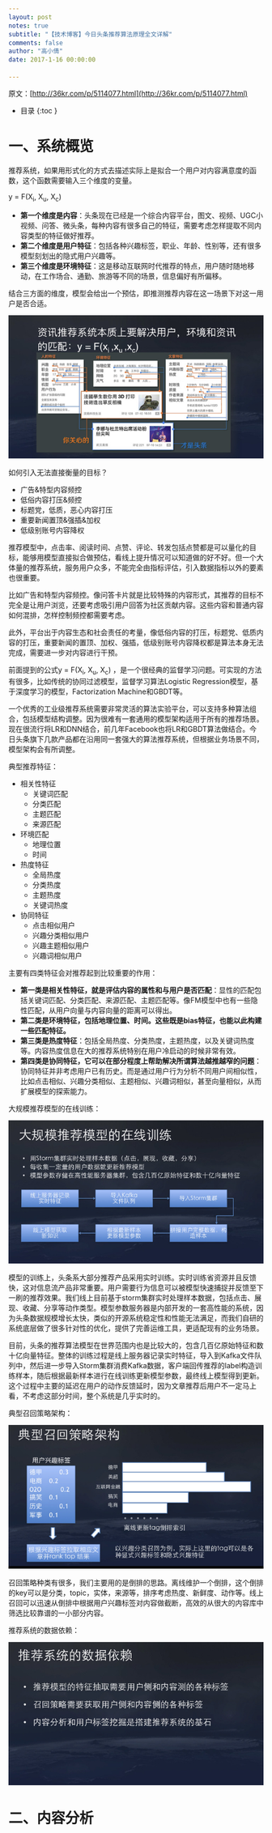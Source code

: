 ```yaml
---
layout: post
notes: true
subtitle: "【技术博客】今日头条推荐算法原理全文详解"
comments: false
author: "高小倩"
date: 2017-1-16 00:00:00

---
```



原文：[http://36kr.com/p/5114077.html](http://36kr.com/p/5114077.html)

*   目录
{:toc }

# 一、系统概览

推荐系统，如果用形式化的方式去描述实际上是拟合一个用户对内容满意度的函数，这个函数需要输入三个维度的变量。

y = F(X<sub>i</sub>, X<sub>u</sub>, X<sub>c</sub>)

*	**第一个维度是内容**：头条现在已经是一个综合内容平台，图文、视频、UGC小视频、问答、微头条，每种内容有很多自己的特征，需要考虑怎样提取不同内容类型的特征做好推荐。
*	**第二个维度是用户特征**：包括各种兴趣标签，职业、年龄、性别等，还有很多模型刻划出的隐式用户兴趣等。
*	**第三个维度是环境特征**：这是移动互联网时代推荐的特点，用户随时随地移动，在工作场合、通勤、旅游等不同的场景，信息偏好有所偏移。

结合三方面的维度，模型会给出一个预估，即推测推荐内容在这一场景下对这一用户是否合适。

![](/img/notes/rs/iTimeRecommenderAlgorithm/rs.jpeg)

如何引入无法直接衡量的目标？

*	广告&特型内容频控
*	低俗内容打压&频控
*	标题党，低质，恶心内容打压
*	重要新闻置顶&强插&加权
*	低级别账号内容降权

推荐模型中，点击率、阅读时间、点赞、评论、转发包括点赞都是可以量化的目标，能够用模型直接拟合做预估，看线上提升情况可以知道做的好不好。但一个大体量的推荐系统，服务用户众多，不能完全由指标评估，引入数据指标以外的要素也很重要。

比如广告和特型内容频控。像问答卡片就是比较特殊的内容形式，其推荐的目标不完全是让用户浏览，还要考虑吸引用户回答为社区贡献内容。这些内容和普通内容如何混排，怎样控制频控都需要考虑。

此外，平台出于内容生态和社会责任的考量，像低俗内容的打压，标题党、低质内容的打压，重要新闻的置顶、加权、强插，低级别账号内容降权都是算法本身无法完成，需要进一步对内容进行干预。

前面提到的公式y = F(X<sub>i</sub>, X<sub>u</sub>, X<sub>c</sub>)
，是一个很经典的监督学习问题。可实现的方法有很多，比如传统的协同过滤模型，监督学习算法Logistic Regression模型，基于深度学习的模型，Factorization Machine和GBDT等。

一个优秀的工业级推荐系统需要非常灵活的算法实验平台，可以支持多种算法组合，包括模型结构调整。因为很难有一套通用的模型架构适用于所有的推荐场景。现在很流行将LR和DNN结合，前几年Facebook也将LR和GBDT算法做结合。今日头条旗下几款产品都在沿用同一套强大的算法推荐系统，但根据业务场景不同，模型架构会有所调整。 

典型推荐特征：

*	相关性特征
	*	关键词匹配
	*	分类匹配
	*	主题匹配
	*	来源匹配
*	环境匹配
	*	地理位置
	*	时间
*	热度特征
	*	全局热度
	*	分类热度
	*	主题热度
	*	关键词热度
*	协同特征
	*	点击相似用户
	*	兴趣分类相似用户
	*	兴趣主题相似用户
	*	兴趣词相似用户
	
主要有四类特征会对推荐起到比较重要的作用：

*	**第一类是相关性特征，就是评估内容的属性和与用户是否匹配**：显性的匹配包括关键词匹配、分类匹配、来源匹配、主题匹配等。像FM模型中也有一些隐性匹配，从用户向量与内容向量的距离可以得出。
*	**第二类是环境特征，包括地理位置、时间。这些既是bias特征，也能以此构建一些匹配特征。**
*	**第三类是热度特征**：包括全局热度、分类热度，主题热度，以及关键词热度等。内容热度信息在大的推荐系统特别在用户冷启动的时候非常有效。
*	**第四类是协同特征，它可以在部分程度上帮助解决所谓算法越推越窄的问题**：协同特征并非考虑用户已有历史。而是通过用户行为分析不同用户间相似性，比如点击相似、兴趣分类相似、主题相似、兴趣词相似，甚至向量相似，从而扩展模型的探索能力。 

大规模推荐模型的在线训练：

![](/img/notes/rs/iTimeRecommenderAlgorithm/online_train.jpeg)

模型的训练上，头条系大部分推荐产品采用实时训练。实时训练省资源并且反馈快，这对信息流产品非常重要。用户需要行为信息可以被模型快速捕捉并反馈至下一刷的推荐效果。我们线上目前基于storm集群实时处理样本数据，包括点击、展现、收藏、分享等动作类型。模型参数服务器是内部开发的一套高性能的系统，因为头条数据规模增长太快，类似的开源系统稳定性和性能无法满足，而我们自研的系统底层做了很多针对性的优化，提供了完善运维工具，更适配现有的业务场景。

目前，头条的推荐算法模型在世界范围内也是比较大的，包含几百亿原始特征和数十亿向量特征。整体的训练过程是线上服务器记录实时特征，导入到Kafka文件队列中，然后进一步导入Storm集群消费Kafka数据，客户端回传推荐的label构造训练样本，随后根据最新样本进行在线训练更新模型参数，最终线上模型得到更新。这个过程中主要的延迟在用户的动作反馈延时，因为文章推荐后用户不一定马上看，不考虑这部分时间，整个系统是几乎实时的。

典型召回策略架构：

![](/img/notes/rs/iTimeRecommenderAlgorithm/recall_strategy.jpeg)

召回策略种类有很多，我们主要用的是倒排的思路。离线维护一个倒排，这个倒排的key可以是分类，topic，实体，来源等，排序考虑热度、新鲜度、动作等。线上召回可以迅速从倒排中根据用户兴趣标签对内容做截断，高效的从很大的内容库中筛选比较靠谱的一小部分内容。 

推荐系统的数据依赖：

![](/img/notes/rs/iTimeRecommenderAlgorithm/data_dependency.jpeg)

# 二、内容分析